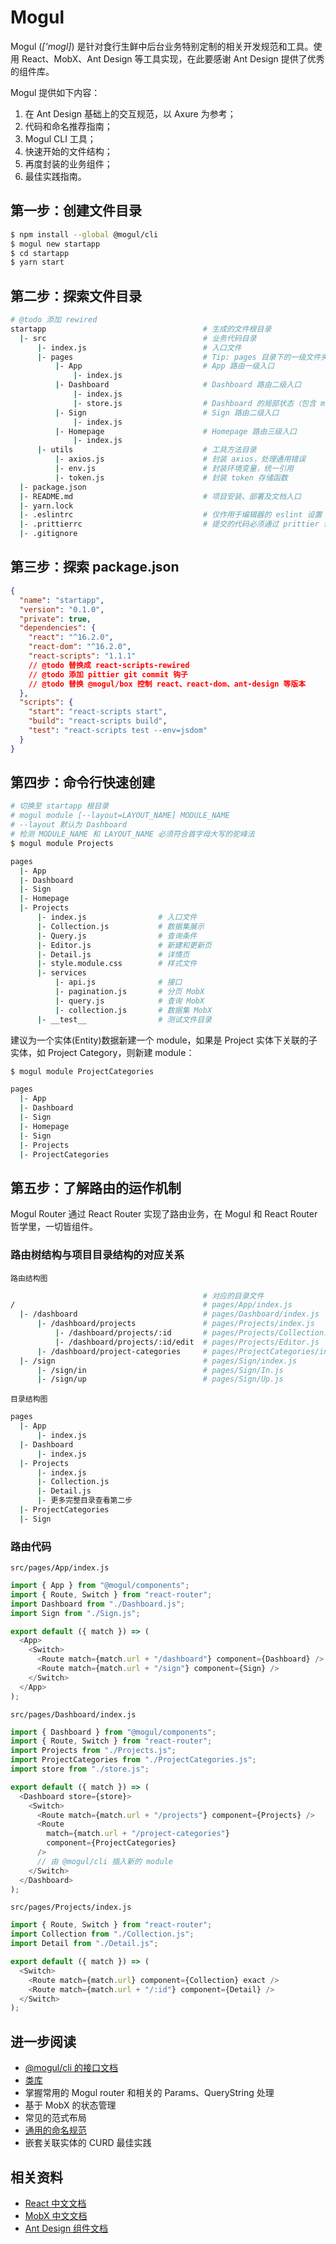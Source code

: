 # Mogul

Mogul (_['moɡl]_) 是针对食行生鲜中后台业务特别定制的相关开发规范和工具。使用 React、MobX、Ant Design 等工具实现，在此要感谢 Ant Design 提供了优秀的组件库。

Mogul 提供如下内容：

1.  在 Ant Design 基础上的交互规范，以 Axure 为参考；
1.  代码和命名推荐指南；
1.  Mogul CLI 工具；
1.  快速开始的文件结构；
1.  再度封装的业务组件；
1.  最佳实践指南。

## 第一步：创建文件目录

```bash
$ npm install --global @mogul/cli
$ mogul new startapp
$ cd startapp
$ yarn start
```

## 第二步：探索文件目录

```bash
# @todo 添加 rewired
startapp                                   # 生成的文件根目录
  |- src                                   # 业务代码目录
      |- index.js                          # 入口文件
      |- pages                             # Tip: pages 目录下的一级文件夹以首字母大写驼峰法为准
          |- App                           # App 路由一级入口
              |- index.js
          |- Dashboard                     # Dashboard 路由二级入口
              |- index.js
              |- store.js                  # Dashboard 的局部状态（包含 menu 等数据的维护）
          |- Sign                          # Sign 路由二级入口
              |- index.js
          |- Homepage                      # Homepage 路由三级入口
              |- index.js
      |- utils                             # 工具方法目录
          |- axios.js                      # 封装 axios，处理通用错误
          |- env.js                        # 封装环境变量，统一引用
          |- token.js                      # 封装 token 存储函数
  |- package.json
  |- README.md                             # 项目安装、部署及文档入口
  |- yarn.lock
  |- .eslintrc                             # 仅作用于编辑器的 eslint 设置
  |- .prittierrc                           # 提交的代码必须通过 prittier 调整
  |- .gitignore
```

## 第三步：探索 package.json

```json
{
  "name": "startapp",
  "version": "0.1.0",
  "private": true,
  "dependencies": {
    "react": "^16.2.0",
    "react-dom": "^16.2.0",
    "react-scripts": "1.1.1"
    // @todo 替换成 react-scripts-rewired
    // @todo 添加 pittier git commit 钩子
    // @todo 替换 @mogul/box 控制 react、react-dom、ant-design 等版本
  },
  "scripts": {
    "start": "react-scripts start",
    "build": "react-scripts build",
    "test": "react-scripts test --env=jsdom"
  }
}
```

## 第四步：命令行快速创建

```bash
# 切换至 startapp 根目录
# mogul module [--layout=LAYOUT_NAME] MODULE_NAME
# --layout 默认为 Dashboard
# 检测 MODULE_NAME 和 LAYOUT_NAME 必须符合首字母大写的驼峰法
$ mogul module Projects
```

```bash
pages
  |- App
  |- Dashboard
  |- Sign
  |- Homepage
  |- Projects
      |- index.js                # 入口文件
      |- Collection.js           # 数据集展示
      |- Query.js                # 查询条件
      |- Editor.js               # 新建和更新页
      |- Detail.js               # 详情页
      |- style.module.css        # 样式文件
      |- services
          |- api.js              # 接口
          |- pagination.js       # 分页 MobX
          |- query.js            # 查询 MobX
          |- collection.js       # 数据集 MobX
      |- __test__                # 测试文件目录
```

建议为一个实体(Entity)数据新建一个 module，如果是 Project 实体下关联的子实体，如 Project Category，则新建 module：

```bash
$ mogul module ProjectCategories
```

```bash
pages
  |- App
  |- Dashboard
  |- Sign
  |- Homepage
  |- Sign
  |- Projects
  |- ProjectCategories
```

## 第五步：了解路由的运作机制

Mogul Router 通过 React Router 实现了路由业务，在 Mogul 和 React Router 哲学里，一切皆组件。

### 路由树结构与项目目录结构的对应关系

`路由结构图`

```bash
                                           # 对应的目录文件
/                                          # pages/App/index.js
  |- /dashboard                            # pages/Dashboard/index.js
      |- /dashboard/projects               # pages/Projects/index.js
          |- /dashboard/projects/:id       # pages/Projects/Collection.js
          |- /dashboard/projects/:id/edit  # pages/Projects/Editor.js
      |- /dashboard/project-categories     # pages/ProjectCategories/index.js
  |- /sign                                 # pages/Sign/index.js
      |- /sign/in                          # pages/Sign/In.js
      |- /sign/up                          # pages/Sign/Up.js
```

`目录结构图`

```bash
pages
  |- App
      |- index.js
  |- Dashboard
      |- index.js
  |- Projects
      |- index.js
      |- Collection.js
      |- Detail.js
      |- 更多完整目录查看第二步
  |- ProjectCategories
  |- Sign
```

### 路由代码

`src/pages/App/index.js`

```js
import { App } from "@mogul/components";
import { Route, Switch } from "react-router";
import Dashboard from "./Dashboard.js";
import Sign from "./Sign.js";

export default ({ match }) => (
  <App>
    <Switch>
      <Route match={match.url + "/dashboard"} component={Dashboard} />
      <Route match={match.url + "/sign"} component={Sign} />
    </Switch>
  </App>
);
```

`src/pages/Dashboard/index.js`

```js
import { Dashboard } from "@mogul/components";
import { Route, Switch } from "react-router";
import Projects from "./Projects.js";
import ProjectCategories from "./ProjectCategories.js";
import store from "./store.js";

export default ({ match }) => (
  <Dashboard store={store}>
    <Switch>
      <Route match={match.url + "/projects"} component={Projects} />
      <Route
        match={match.url + "/project-categories"}
        component={ProjectCategories}
      />
      // 由 @mogul/cli 插入新的 module
    </Switch>
  </Dashboard>
);
```

`src/pages/Projects/index.js`

```js
import { Route, Switch } from "react-router";
import Collection from "./Collection.js";
import Detail from "./Detail.js";

export default ({ match }) => (
  <Switch>
    <Route match={match.url} component={Collection} exact />
    <Route match={match.url + "/:id"} component={Detail} />
  </Switch>
);
```

## 进一步阅读

* [@mogul/cli 的接口文档](cli.md)
* [类库](libraries.md)
* 掌握常用的 Mogul router 和相关的 Params、QueryString 处理
* 基于 MobX 的状态管理
* 常见的范式布局
* [通用的命名规范](rules.md)
* 嵌套关联实体的 CURD 最佳实践

## 相关资料

* [React 中文文档](https://doc.react-china.org)
* [MobX 中文文档](http://cn.mobx.js.org)
* [Ant Design 组件文档](https://ant.design/docs/react/introduce-cn)
